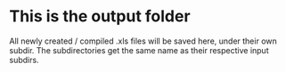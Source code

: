 # This is the output folder

All newly created / compiled .xls files will be saved here, under their own subdir.
The subdirectories get the same name as their respective input subdirs.


